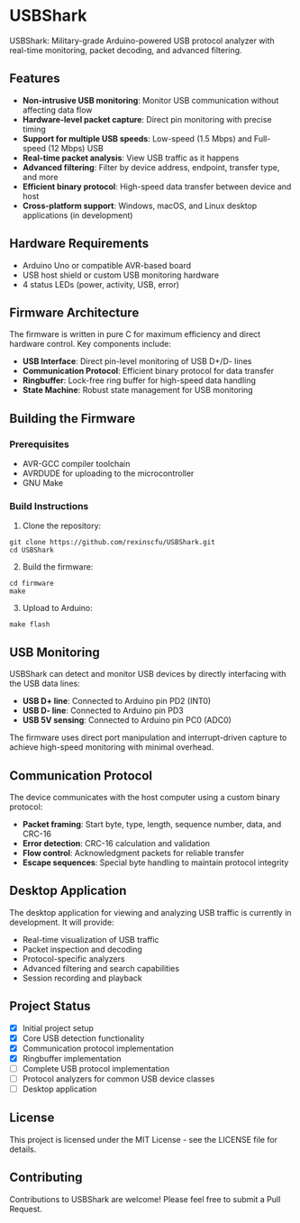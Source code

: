 # USBShark

USBShark: Military-grade Arduino-powered USB protocol analyzer with real-time monitoring, packet decoding, and advanced filtering.

## Features

- **Non-intrusive USB monitoring**: Monitor USB communication without affecting data flow
- **Hardware-level packet capture**: Direct pin monitoring with precise timing
- **Support for multiple USB speeds**: Low-speed (1.5 Mbps) and Full-speed (12 Mbps) USB
- **Real-time packet analysis**: View USB traffic as it happens
- **Advanced filtering**: Filter by device address, endpoint, transfer type, and more
- **Efficient binary protocol**: High-speed data transfer between device and host
- **Cross-platform support**: Windows, macOS, and Linux desktop applications (in development)

## Hardware Requirements

- Arduino Uno or compatible AVR-based board
- USB host shield or custom USB monitoring hardware
- 4 status LEDs (power, activity, USB, error)

## Firmware Architecture

The firmware is written in pure C for maximum efficiency and direct hardware control. Key components include:

- **USB Interface**: Direct pin-level monitoring of USB D+/D- lines
- **Communication Protocol**: Efficient binary protocol for data transfer
- **Ringbuffer**: Lock-free ring buffer for high-speed data handling
- **State Machine**: Robust state management for USB monitoring

## Building the Firmware

### Prerequisites

- AVR-GCC compiler toolchain
- AVRDUDE for uploading to the microcontroller
- GNU Make

### Build Instructions

1. Clone the repository:
```
git clone https://github.com/rexinscfu/USBShark.git
cd USBShark
```

2. Build the firmware:
```
cd firmware
make
```

3. Upload to Arduino:
```
make flash
```

## USB Monitoring 

USBShark can detect and monitor USB devices by directly interfacing with the USB data lines:

- **USB D+ line**: Connected to Arduino pin PD2 (INT0)
- **USB D- line**: Connected to Arduino pin PD3
- **USB 5V sensing**: Connected to Arduino pin PC0 (ADC0)

The firmware uses direct port manipulation and interrupt-driven capture to achieve high-speed monitoring with minimal overhead.

## Communication Protocol

The device communicates with the host computer using a custom binary protocol:

- **Packet framing**: Start byte, type, length, sequence number, data, and CRC-16
- **Error detection**: CRC-16 calculation and validation
- **Flow control**: Acknowledgment packets for reliable transfer
- **Escape sequences**: Special byte handling to maintain protocol integrity

## Desktop Application

The desktop application for viewing and analyzing USB traffic is currently in development. It will provide:

- Real-time visualization of USB traffic
- Packet inspection and decoding
- Protocol-specific analyzers
- Advanced filtering and search capabilities
- Session recording and playback

## Project Status

- [x] Initial project setup
- [x] Core USB detection functionality
- [x] Communication protocol implementation
- [x] Ringbuffer implementation
- [ ] Complete USB protocol implementation
- [ ] Protocol analyzers for common USB device classes
- [ ] Desktop application

## License

This project is licensed under the MIT License - see the LICENSE file for details.

## Contributing

Contributions to USBShark are welcome! Please feel free to submit a Pull Request.
